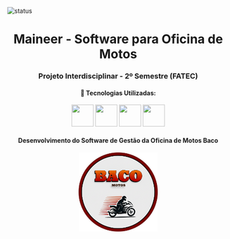 ![status](https://img.shields.io/badge/status-desenvolvimento-blue)
<div align='center'>
<h1>Maineer - Software para Oficina de Motos</h1>
<h3>Projeto Interdisciplinar - 2º Semestre (FATEC)</h3>
</div>

<div align='center'>
<h4>🚀 Tecnologias Utilizadas:</h4>
<img width='50' height='50' src="https://cdn.jsdelivr.net/gh/devicons/devicon@latest/icons/php/php-original.svg" />
<img width='50' height='50' src="https://cdn.jsdelivr.net/gh/devicons/devicon@latest/icons/html5/html5-original.svg" />
<img width='50' height='50' src="https://cdn.jsdelivr.net/gh/devicons/devicon@latest/icons/css3/css3-original.svg" />
<img width='50' height='50' src="https://cdn.jsdelivr.net/gh/devicons/devicon@latest/icons/mysql/mysql-plain-wordmark.svg" />
</div>
<div align='center'>    
<h4>Desenvolvimento do Software de Gestão da Oficina de Motos Baco</h4>
        <img src="./branding/logoBaco.png"
        style="width: 180px; height: 180px;"/>
</div> 
